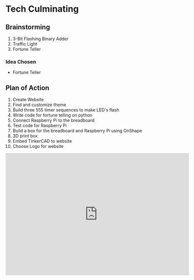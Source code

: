 # Tech Culminating

## Brainstorming
1. 3-Bit Flashing Binary Adder
2. Traffic Light
3. Fortune Teller

### Idea Chosen
* Fortune Teller

## Plan of Action
1. Create Website
2. Find and customize theme
3. Build three 555 timer sequences to make LED's flash
4. Write code for fortune telling on python
6. Connect Raspberry Pi to the breadboard
7. Test code for Raspberry Pi
8. Build a box for the breadboard and Raspberry Pi using OnShape
9. 3D print box
10. Embed TinkerCAD to website
11. Choose Logo for website


<iframe width="600" height="400" src="https://www.tinkercad.com/embed/aUreaCvaGRq" frameborder="0" allowfullscreen></iframe>
